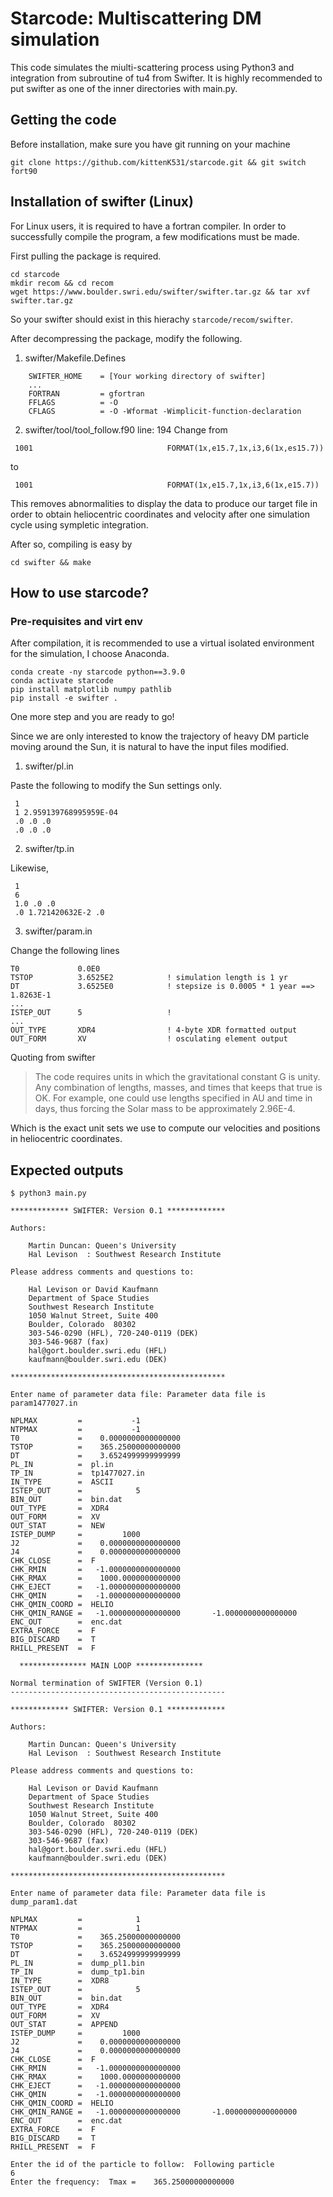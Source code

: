 # Starcode: Multiscattering DM simulation
This code simulates the miulti-scattering process using Python3 and integration from subroutine of tu4 from Swifter.
It is highly recommended to put swifter as one of the inner directories with main.py.

## Getting the code
Before installation, make sure you have git running on your machine
```
git clone https://github.com/kittenK531/starcode.git && git switch fort90
```

## Installation of swifter (Linux)
For Linux users, it is required to have a fortran compiler. In order to successfully compile the program, a few modifications must be made.

First pulling the package is required.

```
cd starcode
mkdir recom && cd recom
wget https://www.boulder.swri.edu/swifter/swifter.tar.gz && tar xvf swifter.tar.gz
```

So your swifter should exist in this hierachy `starcode/recom/swifter`.

After decompressing the package, modify the following.
1. swifter/Makefile.Defines
```
    SWIFTER_HOME    = [Your working directory of swifter]
    ...
    FORTRAN         = gfortran
    FFLAGS          = -O
    CFLAGS          = -O -Wformat -Wimplicit-function-declaration
```
2. swifter/tool/tool_follow.f90 line: 194
Change from 
```
 1001                              FORMAT(1x,e15.7,1x,i3,6(1x,es15.7))
```
to 
```
 1001                              FORMAT(1x,e15.7,1x,i3,6(1x,e15.7))
```
This removes abnormalities to display the data to produce our target file in order to obtain heliocentric coordinates and velocity after one simulation cycle using sympletic integration.

After so, compiling is easy by 
```
cd swifter && make
```

## How to use starcode?

### Pre-requisites and virt env
After compilation, it is recommended to use a virtual isolated environment for the simulation, I choose Anaconda.
```
conda create -ny starcode python==3.9.0
conda activate starcode
pip install matplotlib numpy pathlib
pip install -e swifter .
```
One more step and you are ready to go!

Since we are only interested to know the trajectory of heavy DM particle moving around the Sun, it is natural to have the input files modified.

1. swifter/pl.in

Paste the following to modify the Sun settings only.
```
 1
 1 2.959139768995959E-04
 .0 .0 .0
 .0 .0 .0
```
2. swifter/tp.in

Likewise,
```
 1
 6
 1.0 .0 .0
 .0 1.721420632E-2 .0
```

3. swifter/param.in

Change the following lines
```
T0             0.0E0
TSTOP          3.6525E2            ! simulation length is 1 yr
DT             3.6525E0            ! stepsize is 0.0005 * 1 year ==> 1.8263E-1
...
ISTEP_OUT      5                   !
...
OUT_TYPE       XDR4                ! 4-byte XDR formatted output
OUT_FORM       XV                  ! osculating element output
```

Quoting from swifter 

> The code requires units in which the gravitational constant G is unity.  Any
combination of lengths, masses, and times that keeps that true is OK.  For
example, one could use lengths specified in AU and time in days, thus forcing
the Solar mass to be approximately 2.96E-4.

Which is the exact unit sets we use to compute our velocities and positions in heliocentric coordinates.

## Expected outputs
```
$ python3 main.py

************* SWIFTER: Version 0.1 *************

Authors:

    Martin Duncan: Queen's University
    Hal Levison  : Southwest Research Institute

Please address comments and questions to:

    Hal Levison or David Kaufmann
    Department of Space Studies
    Southwest Research Institute
    1050 Walnut Street, Suite 400
    Boulder, Colorado  80302
    303-546-0290 (HFL), 720-240-0119 (DEK)
    303-546-9687 (fax)
    hal@gort.boulder.swri.edu (HFL)
    kaufmann@boulder.swri.edu (DEK)

************************************************

Enter name of parameter data file: Parameter data file is param1477027.in                                                                                                                 
  
NPLMAX         =           -1
NTPMAX         =           -1
T0             =    0.0000000000000000     
TSTOP          =    365.25000000000000     
DT             =    3.6524999999999999     
PL_IN          =  pl.in
TP_IN          =  tp1477027.in
IN_TYPE        =  ASCII
ISTEP_OUT      =            5
BIN_OUT        =  bin.dat
OUT_TYPE       =  XDR4
OUT_FORM       =  XV
OUT_STAT       =  NEW
ISTEP_DUMP     =         1000
J2             =    0.0000000000000000     
J4             =    0.0000000000000000     
CHK_CLOSE      =  F
CHK_RMIN       =   -1.0000000000000000     
CHK_RMAX       =    1000.0000000000000     
CHK_EJECT      =   -1.0000000000000000     
CHK_QMIN       =   -1.0000000000000000     
CHK_QMIN_COORD =  HELIO
CHK_QMIN_RANGE =   -1.0000000000000000       -1.0000000000000000     
ENC_OUT        =  enc.dat
EXTRA_FORCE    =  F
BIG_DISCARD    =  T
RHILL_PRESENT  =  F
  
  *************** MAIN LOOP *************** 

Normal termination of SWIFTER (Version 0.1)
------------------------------------------------

************* SWIFTER: Version 0.1 *************

Authors:

    Martin Duncan: Queen's University
    Hal Levison  : Southwest Research Institute

Please address comments and questions to:

    Hal Levison or David Kaufmann
    Department of Space Studies
    Southwest Research Institute
    1050 Walnut Street, Suite 400
    Boulder, Colorado  80302
    303-546-0290 (HFL), 720-240-0119 (DEK)
    303-546-9687 (fax)
    hal@gort.boulder.swri.edu (HFL)
    kaufmann@boulder.swri.edu (DEK)

************************************************

Enter name of parameter data file: Parameter data file is dump_param1.dat                                                                                                                 
  
NPLMAX         =            1
NTPMAX         =            1
T0             =    365.25000000000000     
TSTOP          =    365.25000000000000     
DT             =    3.6524999999999999     
PL_IN          =  dump_pl1.bin
TP_IN          =  dump_tp1.bin
IN_TYPE        =  XDR8
ISTEP_OUT      =            5
BIN_OUT        =  bin.dat
OUT_TYPE       =  XDR4
OUT_FORM       =  XV
OUT_STAT       =  APPEND
ISTEP_DUMP     =         1000
J2             =    0.0000000000000000     
J4             =    0.0000000000000000     
CHK_CLOSE      =  F
CHK_RMIN       =   -1.0000000000000000     
CHK_RMAX       =    1000.0000000000000     
CHK_EJECT      =   -1.0000000000000000     
CHK_QMIN       =   -1.0000000000000000     
CHK_QMIN_COORD =  HELIO
CHK_QMIN_RANGE =   -1.0000000000000000       -1.0000000000000000     
ENC_OUT        =  enc.dat
EXTRA_FORCE    =  F
BIG_DISCARD    =  T
RHILL_PRESENT  =  F
  
Enter the id of the particle to follow:  Following particle            6
Enter the frequency:  Tmax =    365.25000000000000
```

